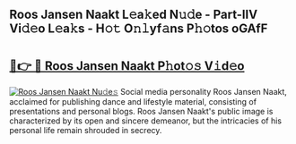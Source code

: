 ## Roos Jansen Naakt L𝚎a𝚔ed N𝚞𝚍e - Part-lIV Vi𝚍𝚎o L𝚎a𝚔s - H𝚘𝚝 O𝚗𝚕yf𝚊ns P𝚑𝚘tos oGAfF

# <h2><a href="http://kf3zssc.oniu.top/?m=Roos+Jansen+Naakt">🔗👉 🔴 Roos Jansen Naakt P𝚑ot𝚘𝚜 V𝚒d𝚎o</a></h2>

[![Roos Jansen Naakt Nu𝚍e𝚜](https://i.imgur.com/0qMVB7G.gif)](http://kf3zssc.oniu.top/?m=Roos+Jansen+Naakt)
Social media personality Roos Jansen Naakt, acclaimed for publishing dance and lifestyle material, consisting of presentations and personal blogs. Roos Jansen Naakt's public image is characterized by its open and sincere demeanor, but the intricacies of his personal life remain shrouded in secrecy.  
